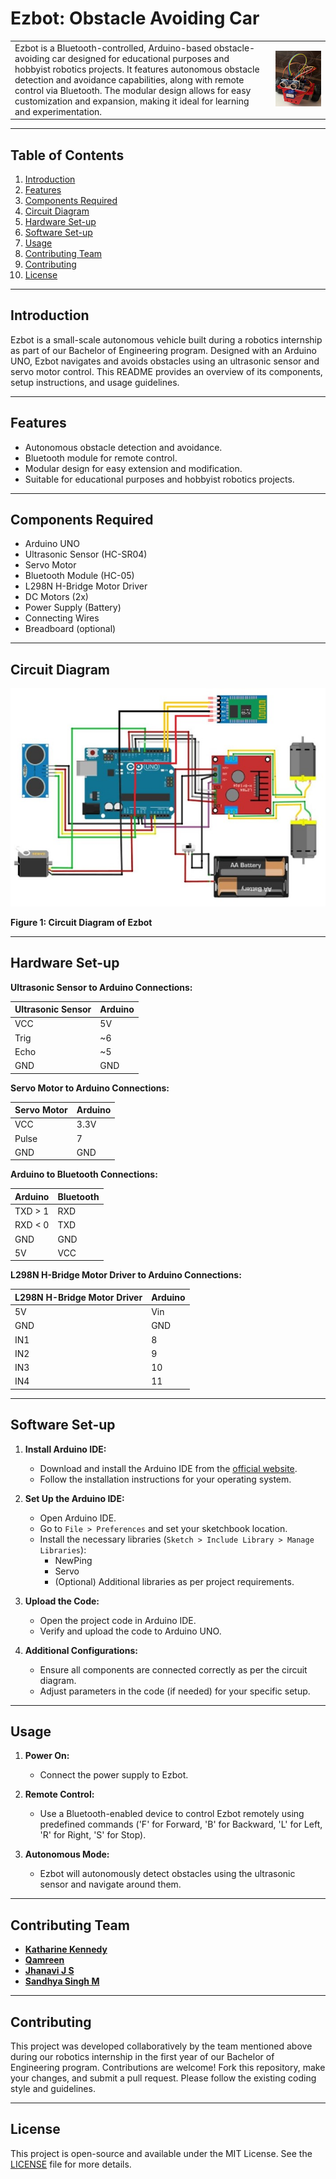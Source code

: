 # Ezbot: Obstacle Avoiding Car

|   |   |
|---|---|
| Ezbot is a Bluetooth-controlled, Arduino-based obstacle-avoiding car designed for educational purposes and hobbyist robotics projects. It features autonomous obstacle detection and avoidance capabilities, along with remote control via Bluetooth. The modular design allows for easy customization and expansion, making it ideal for learning and experimentation. | ![ezbot](./Images%20and%20Videos/Ezbot.jpg) |

---

## Table of Contents

1. [Introduction](#introduction)
2. [Features](#features)
3. [Components Required](#components-required)
4. [Circuit Diagram](#circuit-diagram)
5. [Hardware Set-up](#hardware-set-up)
6. [Software Set-up](#software-set-up)
7. [Usage](#usage)
8. [Contributing Team](#contributing-team)
9. [Contributing](#contributing)
10. [License](#license)

---

## Introduction

Ezbot is a small-scale autonomous vehicle built during a robotics internship as part of our Bachelor of Engineering program. Designed with an Arduino UNO, Ezbot navigates and avoids obstacles using an ultrasonic sensor and servo motor control. This README provides an overview of its components, setup instructions, and usage guidelines.

---

## Features

- Autonomous obstacle detection and avoidance.
- Bluetooth module for remote control.
- Modular design for easy extension and modification.
- Suitable for educational purposes and hobbyist robotics projects.

---

## Components Required

- Arduino UNO
- Ultrasonic Sensor (HC-SR04)
- Servo Motor
- Bluetooth Module (HC-05)
- L298N H-Bridge Motor Driver
- DC Motors (2x)
- Power Supply (Battery)
- Connecting Wires
- Breadboard (optional)

---

## Circuit Diagram

![Circuit Diagram](./Schemetics%20and%20Diagram/Circuit%20Diagram.jpg)

**Figure 1: Circuit Diagram of Ezbot**

---

## Hardware Set-up

**Ultrasonic Sensor to Arduino Connections:**

| Ultrasonic Sensor | Arduino |
|-------------------|---------|
| VCC               | 5V      |
| Trig              | ~6      |
| Echo              | ~5      |
| GND               | GND     |

**Servo Motor to Arduino Connections:**

| Servo Motor | Arduino |
|-------------|---------|
| VCC         | 3.3V    |
| Pulse       | 7       |
| GND         | GND     |

**Arduino to Bluetooth Connections:**

| Arduino | Bluetooth |
|---------|-----------|
| TXD > 1 | RXD       |
| RXD < 0 | TXD       |
| GND     | GND       |
| 5V      | VCC       |

**L298N H-Bridge Motor Driver to Arduino Connections:**

| L298N H-Bridge Motor Driver | Arduino |
|-----------------------------|---------|
| 5V                          | Vin     |
| GND                         | GND     |
| IN1                         | 8       |
| IN2                         | 9       |
| IN3                         | 10      |
| IN4                         | 11      |

---

## Software Set-up

1. **Install Arduino IDE:**
   - Download and install the Arduino IDE from the [official website](https://www.arduino.cc/en/software).
   - Follow the installation instructions for your operating system.

2. **Set Up the Arduino IDE:**
   - Open Arduino IDE.
   - Go to `File > Preferences` and set your sketchbook location.
   - Install the necessary libraries (`Sketch > Include Library > Manage Libraries`):
     - NewPing
     - Servo
     - (Optional) Additional libraries as per project requirements.

3. **Upload the Code:**
   - Open the project code in Arduino IDE.
   - Verify and upload the code to Arduino UNO.

4. **Additional Configurations:**
   - Ensure all components are connected correctly as per the circuit diagram.
   - Adjust parameters in the code (if needed) for your specific setup.

---

## Usage

1. **Power On:**
   - Connect the power supply to Ezbot.

2. **Remote Control:**
   - Use a Bluetooth-enabled device to control Ezbot remotely using predefined commands ('F' for Forward, 'B' for Backward, 'L' for Left, 'R' for Right, 'S' for Stop).

3. **Autonomous Mode:**
   - Ezbot will autonomously detect obstacles using the ultrasonic sensor and navigate around them.

---

## Contributing Team

- **[Katharine Kennedy](https://github.com/Katharine007)**
- **[Qamreen](https://github.com/Qamreen22)**
- **[Jhanavi J S](https://github.com/Jhanavi1402)**
- **[Sandhya Singh M](https://github.com/sandhyaasingh)**


---

## Contributing

This project was developed collaboratively by the team mentioned above during our robotics internship in the first year of our Bachelor of Engineering program. Contributions are welcome! Fork this repository, make your changes, and submit a pull request. Please follow the existing coding style and guidelines.

---

## License

This project is open-source and available under the MIT License. See the [LICENSE](LICENSE) file for more details.
